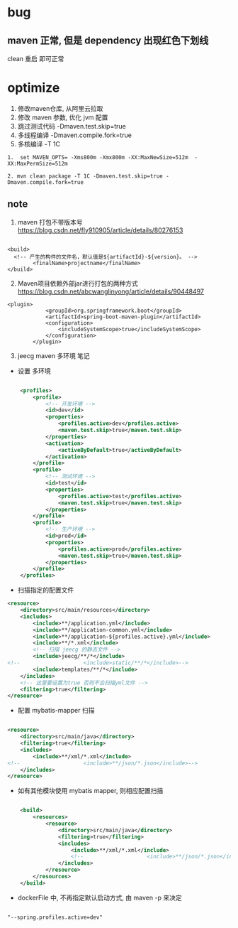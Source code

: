 # bug

## maven 正常, 但是 dependency 出现红色下划线
 clean 重启 即可正常

# optimize 

1. 修改maven仓库, 从阿里云拉取
2. 修改 maven 参数, 优化 jvm 配置
3. 跳过测试代码  -Dmaven.test.skip=true 
4. 多线程编译 -Dmaven.compile.fork=true
5. 多核编译 -T 1C

```
1.  set MAVEN_OPTS= -Xms800m -Xmx800m -XX:MaxNewSize=512m  -XX:MaxPermSize=512m
  
2. mvn clean package -T 1C -Dmaven.test.skip=true -Dmaven.compile.fork=true
```

## note

1. maven 打包不带版本号
https://blog.csdn.net/fly910905/article/details/80276153
```

<build>
  <!-- 产生的构件的文件名，默认值是${artifactId}-${version}。 -->  
        <finalName>projectname</finalName>
</build>

```

2. Maven项目依赖外部jar进行打包的两种方式
https://blog.csdn.net/abcwanglinyong/article/details/90448497
```
<plugin>
            <groupId>org.springframework.boot</groupId>
            <artifactId>spring-boot-maven-plugin</artifactId>
            <configuration>
                <includeSystemScope>true</includeSystemScope>
            </configuration>
        </plugin>
```

3. jeecg maven 多环境 笔记
+ 设置 多环境
```xml

	<profiles>
		<profile>
			<!-- 开发环境 -->
			<id>dev</id>
			<properties>
				<profiles.active>dev</profiles.active>
				<maven.test.skip>true</maven.test.skip>
			</properties>
			<activation>
				<activeByDefault>true</activeByDefault>
			</activation>
		</profile>
		<profile>
			<!-- 测试环境 -->
			<id>test</id>
			<properties>
				<profiles.active>test</profiles.active>
				<maven.test.skip>true</maven.test.skip>
			</properties>
		</profile>
		<profile>
			<!-- 生产环境 -->
			<id>prod</id>
			<properties>
				<profiles.active>prod</profiles.active>
				<maven.test.skip>true</maven.test.skip>
			</properties>
		</profile>
	</profiles>

```

+ 扫描指定的配置文件
```xml
<resource>
    <directory>src/main/resources</directory>
    <includes>
        <include>**/application.yml</include>
        <include>**/application-common.yml</include>
        <include>**/application-${profiles.active}.yml</include>
        <include>**/*.xml</include>
        <!-- 扫描 jeecg 的静态文件 -->
        <include>jeecg/**/*</include>
<!--					<include>static/**/*</include>-->
        <include>templates/**/*</include>
    </includes>
    <!-- 这里要设置为true 否则不会扫描yml文件 -->
    <filtering>true</filtering>
</resource>
```

+ 配置 mybatis-mapper 扫描
``` xml

<resource>
    <directory>src/main/java</directory>
    <filtering>true</filtering>
    <includes>
        <include>**/xml/*.xml</include>
<!--					<include>**/json/*.json</include>-->
    </includes>
</resource>

```

+ 如有其他模块使用 mybatis mapper, 则相应配置扫描
```xml

    <build>
        <resources>
            <resource>
                <directory>src/main/java</directory>
                <filtering>true</filtering>
                <includes>
                    <include>**/xml/*.xml</include>
                    <!--					<include>**/json/*.json</include>-->
                </includes>
            </resource>
        </resources>
    </build>

```

+ dockerFile 中, 不再指定默认启动方式, 由 maven -p 来决定
``` xml

"--spring.profiles.active=dev"

```


